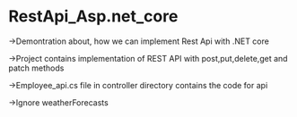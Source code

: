 # RestApi_Asp.net_core
->Demontration about, how we can implement Rest Api with .NET core 










->Project contains implementation of REST API with post,put,delete,get and patch methods















->Employee_api.cs file in controller directory contains the code for api












->Ignore weatherForecasts
